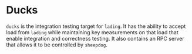 # Ducks

`ducks` is the integration testing target for `lading`. It has the ability to
accept load from `lading` while maintaining key measurements on that load that
enable integration and correctness testing. It also contains an RPC server that
allows it to be controlled by `sheepdog`.